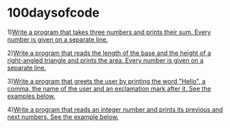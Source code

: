 # 100daysofcode

1)[Write a program that takes three numbers and prints their sum. Every number is given on a separate line.](day001.md)

2)[Write a program that reads the length of the base and the height of a right-angled triangle and prints the area. Every number is given on a separate line.](day002.md)

3)[Write a program that greets the user by printing the word "Hello", a comma, the name of the user and an exclamation mark after it. See the examples below.](day003.md)

4)[Write a program that reads an integer number and prints its previous and next numbers. See the example below.](day004.md)
